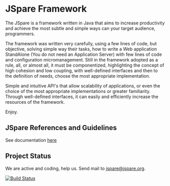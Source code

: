 # JSpare Framework

The JSpare is a framework written in Java that aims to increase productivity and achieve the most subtle and simple ways can your target audience, programmers. 

The framework was written very carefully, using a few lines of code, but objective, solving simple way their tasks, how to write a Web application StandAlone (You do not need an Application Server) with few lines of code and configuration micromanagement. Still in the framework adopted as a rule, all, or almost all, it must be componentized, highlighting the concept of high cohesion and low coupling, with well-defined interfaces and then to the definition of needs, choose the most appropriate implementation. 

Simple and intuitive API's that allow scalability of applications, or even the choice of the most appropriate implementations or greater familiarity. Through well-defined interfaces, it can easily and efficiently increase the resources of the framework.

Enjoy.

## JSpare References and Guidelines

See documentation [here](http://jspare.org/framework)

## Project Status

We are active and coding, help us. Send mail to jspare@jspare.org.

[![Build Status](https://travis-ci.org/jspare-projects/jspare-framework.svg?branch=master)](https://travis-ci.org/jspare-projects/jspare-framework)
